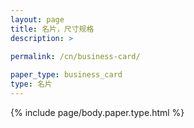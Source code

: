 ```yaml
---
layout: page
title: 名片，尺寸规格
description: >
 
permalink: /cn/business-card/

paper_type: business_card
type: 名片
---
```

{% include page/body.paper.type.html %}
